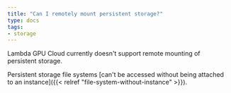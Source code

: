 ```yaml
---
title: "Can I remotely mount persistent storage?"
type: docs
tags:
- storage
---
```


Lambda GPU Cloud currently doesn't support remote mounting of persistent storage.

Persistent storage file systems
[can't be accessed without being attached to an instance]({{< relref "file-system-without-instance" >}}).